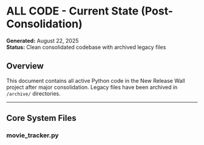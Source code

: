 # ALL CODE - Current State (Post-Consolidation)

**Generated:** August 22, 2025  
**Status:** Clean consolidated codebase with archived legacy files

## Overview

This document contains all active Python code in the New Release Wall project after major consolidation. Legacy files have been archived in `/archive/` directories.

---

## Core System Files

### movie_tracker.py
```python